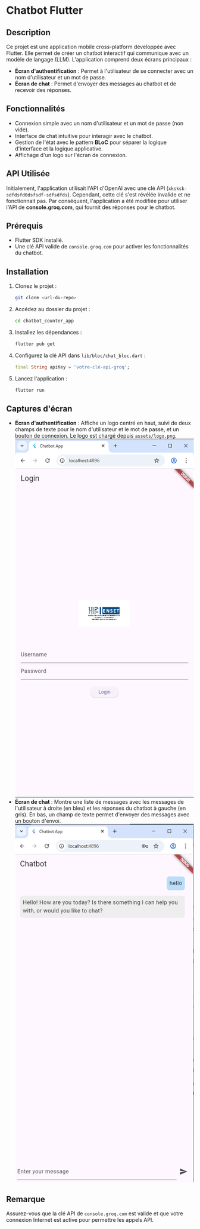 # Chatbot Flutter

## Description
Ce projet est une application mobile cross-platform développée avec Flutter. Elle permet de créer un chatbot interactif qui communique avec un modèle de langage (LLM). L'application comprend deux écrans principaux :
- **Écran d'authentification** : Permet à l'utilisateur de se connecter avec un nom d'utilisateur et un mot de passe.
- **Écran de chat** : Permet d'envoyer des messages au chatbot et de recevoir des réponses.

## Fonctionnalités
- Connexion simple avec un nom d'utilisateur et un mot de passe (non vide).
- Interface de chat intuitive pour interagir avec le chatbot.
- Gestion de l'état avec le pattern **BLoC** pour séparer la logique d'interface et la logique applicative.
- Affichage d'un logo sur l'écran de connexion.

## API Utilisée
Initialement, l'application utilisait l'API d'OpenAI avec une clé API (`xksksk-sdfdsfd0dsfsdf-sdfsdfds`). Cependant, cette clé s'est révélée invalide et ne fonctionnait pas. Par conséquent, l'application a été modifiée pour utiliser l'API de **console.groq.com**, qui fournit des réponses pour le chatbot.

## Prérequis
- Flutter SDK installé.
- Une clé API valide de `console.groq.com` pour activer les fonctionnalités du chatbot.

## Installation
1. Clonez le projet :
   ```bash
   git clone <url-du-repo>
   ```
2. Accédez au dossier du projet :
   ```bash
   cd chatbot_counter_app
   ```
3. Installez les dépendances :
   ```bash
   flutter pub get
   ```
4. Configurez la clé API dans `lib/bloc/chat_bloc.dart` :
   ```dart
   final String apiKey = 'votre-clé-api-groq';
   ```
5. Lancez l'application :
   ```bash
   flutter run
   ```

## Captures d'écran
- **Écran d'authentification** : Affiche un logo centré en haut, suivi de deux champs de texte pour le nom d'utilisateur et le mot de passe, et un bouton de connexion. Le logo est chargé depuis `assets/logo.png`.  
  ![Connexion](screenshots/auth_screen.png)
- **Écran de chat** : Montre une liste de messages avec les messages de l'utilisateur à droite (en bleu) et les réponses du chatbot à gauche (en gris). En bas, un champ de texte permet d'envoyer des messages avec un bouton d'envoi. 
  ![Chatbot](screenshots/chat_screen.png)

## Remarque
Assurez-vous que la clé API de `console.groq.com` est valide et que votre connexion Internet est active pour permettre les appels API.